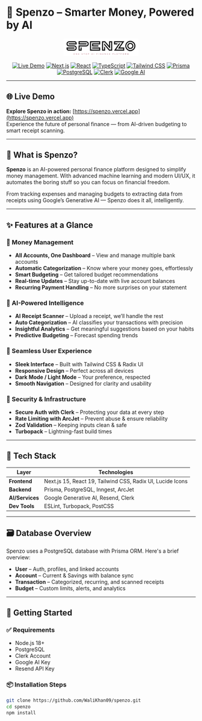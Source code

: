 # 💸 Spenzo – Smarter Money, Powered by AI

<div align="center">
  <img src="public/logo.png" alt="Spenzo Logo" width="200"/>

  <br/>

  [![Live Demo](https://img.shields.io/badge/Live_Demo-View_Now-22c55e?style=for-the-badge&logo=vercel)](https://spenzo.vercel.app/)
  [![Next.js](https://img.shields.io/badge/Next.js-15.4.4-black?style=for-the-badge&logo=next.js)](https://nextjs.org/)
  [![React](https://img.shields.io/badge/React-19.0.0-blue?style=for-the-badge&logo=react)](https://reactjs.org/)
  [![TypeScript](https://img.shields.io/badge/TypeScript-5.0-blue?style=for-the-badge&logo=typescript)](https://www.typescriptlang.org/)
  [![Tailwind CSS](https://img.shields.io/badge/Tailwind_CSS-3.4.1-38B2AC?style=for-the-badge&logo=tailwind-css)](https://tailwindcss.com/)
  [![Prisma](https://img.shields.io/badge/Prisma-6.0.1-2D3748?style=for-the-badge&logo=prisma)](https://www.prisma.io/)
  [![PostgreSQL](https://img.shields.io/badge/PostgreSQL-13+-336791?style=for-the-badge&logo=postgresql)](https://www.postgresql.org/)
  [![Clerk](https://img.shields.io/badge/Clerk-Auth-6C47FF?style=for-the-badge)](https://clerk.com/)
  [![Google AI](https://img.shields.io/badge/Google_AI-Gemini-4285F4?style=for-the-badge)](https://ai.google.dev/)
</div>

---

## 🌐 Live Demo

**Explore Spenzo in action:** [https://spenzo.vercel.app](https://spenzo.vercel.app)  
Experience the future of personal finance — from AI-driven budgeting to smart receipt scanning.

---

## 🧠 What is Spenzo?

**Spenzo** is an AI-powered personal finance platform designed to simplify money management. With advanced machine learning and modern UI/UX, it automates the boring stuff so you can focus on financial freedom.

From tracking expenses and managing budgets to extracting data from receipts using Google’s Generative AI — Spenzo does it all, intelligently.

---

## ✨ Features at a Glance

### 💼 Money Management
- **All Accounts, One Dashboard** – View and manage multiple bank accounts
- **Automatic Categorization** – Know where your money goes, effortlessly
- **Smart Budgeting** – Get tailored budget recommendations
- **Real-time Updates** – Stay up-to-date with live account balances
- **Recurring Payment Handling** – No more surprises on your statement

### 🤖 AI-Powered Intelligence
- **AI Receipt Scanner** – Upload a receipt, we’ll handle the rest
- **Auto Categorization** – AI classifies your transactions with precision
- **Insightful Analytics** – Get meaningful suggestions based on your habits
- **Predictive Budgeting** – Forecast spending trends

### 📱 Seamless User Experience
- **Sleek Interface** – Built with Tailwind CSS & Radix UI
- **Responsive Design** – Perfect across all devices
- **Dark Mode / Light Mode** – Your preference, respected
- **Smooth Navigation** – Designed for clarity and usability

### 🔐 Security & Infrastructure
- **Secure Auth with Clerk** – Protecting your data at every step
- **Rate Limiting with ArcJet** – Prevent abuse & ensure reliability
- **Zod Validation** – Keeping inputs clean & safe
- **Turbopack** – Lightning-fast build times

---

## 🔧 Tech Stack

| Layer        | Technologies |
|--------------|--------------|
| **Frontend** | Next.js 15, React 19, Tailwind CSS, Radix UI, Lucide Icons |
| **Backend**  | Prisma, PostgreSQL, Inngest, ArcJet |
| **AI/Services** | Google Generative AI, Resend, Clerk |
| **Dev Tools** | ESLint, Turbopack, PostCSS |

---

## 🗃️ Database Overview

Spenzo uses a PostgreSQL database with Prisma ORM. Here's a brief overview:

- **User** – Auth, profiles, and linked accounts
- **Account** – Current & Savings with balance sync
- **Transaction** – Categorized, recurring, and scanned receipts
- **Budget** – Custom limits, alerts, and analytics

---

## 🚀 Getting Started

### ✅ Requirements
- Node.js 18+
- PostgreSQL
- Clerk Account
- Google AI Key
- Resend API Key

### 📦 Installation Steps

```bash
git clone https://github.com/WaliKhan09/spenzo.git
cd spenzo
npm install
